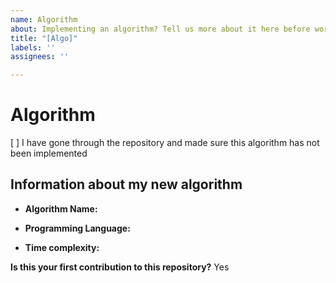 ```yaml
---
name: Algorithm
about: Implementing an algorithm? Tell us more about it here before working on it.
title: "[Algo]"
labels: ''
assignees: ''

---
```


# Algorithm

[ ] I have gone through the repository and made sure this algorithm has not been implemented

## Information about my new algorithm

- **Algorithm Name:** 

- **Programming Language:** 

- **Time complexity:** 


**Is this your first contribution to this repository?**
Yes
